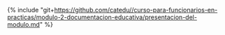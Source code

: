 {% include "git+https://github.com/catedu//curso-para-funcionarios-en-practicas/modulo-2-documentacion-educativa/presentacion-del-modulo.md" %}  